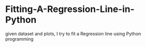 # Fitting-A-Regression-Line-in-Python
given dataset and plots, I try to fit a Regression line using Python programming
